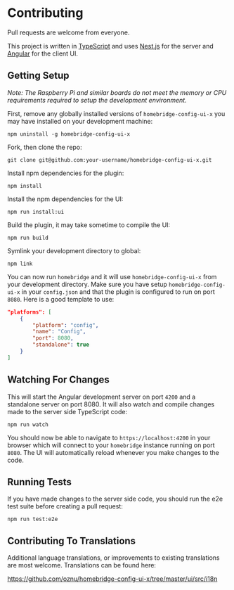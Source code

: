 # Contributing

Pull requests are welcome from everyone.

This project is written in [TypeScript](https://www.typescriptlang.org/) and uses [Nest.js](https://nestjs.com/) for the server and [Angular](https://angular.io/) for the client UI.

## Getting Setup

*Note: The Raspberry Pi and similar boards do not meet the memory or CPU requirements required to setup the development environment.*

First, remove any globally installed versions of `homebridge-config-ui-x` you may have installed on your development machine:

```
npm uninstall -g homebridge-config-ui-x
```

Fork, then clone the repo:

```
git clone git@github.com:your-username/homebridge-config-ui-x.git
```

Install npm dependencies for the plugin:

```
npm install
```

Install the npm dependencies for the UI:

```
npm run install:ui
```

Build the plugin, it may take sometime to compile the UI:

```
npm run build
```

Symlink your development directory to global:

```
npm link
```

You can now run `homebridge` and it will use `homebridge-config-ui-x` from your development directory. Make sure you have setup `homebridge-config-ui-x` in your `config.json` and that the plugin is configured to run on port `8080`. Here is a good template to use:

```json
"platforms": [
    {
        "platform": "config",
        "name": "Config",
        "port": 8080,
        "standalone": true
    }
]
```

## Watching For Changes

This will start the Angular development server on port `4200` and a standalone server on port 8080. It will also watch and compile changes made to the server side TypeScript code:

```
npm run watch
```

You should now be able to navigate to `https://localhost:4200` in your browser which will connect to your `homebridge` instance running on port `8080`. The UI  will automatically reload whenever you make changes to the code.

## Running Tests

If you have made changes to the server side code, you should run the e2e test suite before creating a pull request:

```
npm run test:e2e
```

## Contributing To Translations

Additional language translations, or improvements to existing translations are most welcome.  Translations can be found here: 

https://github.com/oznu/homebridge-config-ui-x/tree/master/ui/src/i18n
